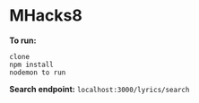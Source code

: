 # MHacks8

**To run:**
```
clone
npm install
nodemon to run 
```

**Search endpoint:** `localhost:3000/lyrics/search`
